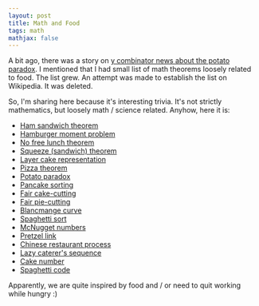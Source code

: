 ```yaml
---
layout: post
title: Math and Food
tags: math 
mathjax: false
---
```

A bit ago, there was a story on [y combinator news about the potato paradox](https://news.ycombinator.com/item?id=9894237). I mentioned that I had small list of math theorems loosely related to food. The list grew. An attempt was made to establish the list on Wikipedia. It was deleted.

So, I'm sharing here because it's interesting trivia. It's not strictly mathematics, but loosely math / science related. Anyhow, here it is:

* [Ham sandwich theorem](https://en.wikipedia.org/wiki/Ham_sandwich_theorem)
* [Hamburger moment problem](https://en.wikipedia.org/wiki/Hamburger_moment_problem)
* [No free lunch theorem](https://en.wikipedia.org/wiki/No_free_lunch_theorem)
* [Squeeze (sandwich) theorem ](https://en.wikipedia.org/wiki/Squeeze_theorem)
* [Layer cake representation](https://en.wikipedia.org/wiki/Layer_cake_representation)
* [Pizza theorem](https://en.wikipedia.org/wiki/Pizza_theorem)
* [Potato paradox](https://en.wikipedia.org/wiki/Potato_paradox)
* [Pancake sorting](https://en.wikipedia.org/wiki/Pancake_sorting)
* [Fair cake-cutting](https://en.wikipedia.org/wiki/Fair_cake-cutting)
* [Fair pie-cutting](https://en.wikipedia.org/wiki/Fair_pie-cutting)
* [Blancmange curve](https://en.wikipedia.org/wiki/Blancmange_curve)
* [Spaghetti sort](https://en.wikipedia.org/wiki/Spaghetti_sort)
* [McNugget numbers](https://en.wikipedia.org/wiki/Coin_problem#McNugget_numbers)
* [Pretzel link](https://en.wikipedia.org/wiki/Pretzel_link)
* [Chinese restaurant process](https://en.wikipedia.org/wiki/Chinese_restaurant_process)
* [Lazy caterer's sequence](https://en.wikipedia.org/wiki/Lazy_caterer%27s_sequence)
* [Cake number](https://en.wikipedia.org/wiki/Cake_number)
* [Spaghetti code](https://en.wikipedia.org/wiki/Spaghetti_code)

Apparently, we are quite inspired by food and / or need to quit working while hungry :)
